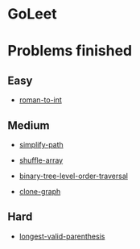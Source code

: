 GoLeet
======

Problems finished
=================

Easy
----

-	[roman-to-int](roman-to-int.md)

Medium
------

-	[simplify-path](simplify-path.md)

-	[shuffle-array](shuffle-array.md)

-	[binary-tree-level-order-traversal](binary-tree-level-order-traversal.md)

-	[clone-graph](clone-graph.md)

Hard
----

-	[longest-valid-parenthesis](longest-valid-parenthesis.md)

